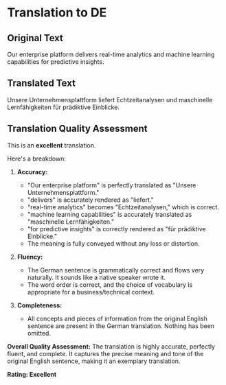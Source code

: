 # Translation to DE

## Original Text
Our enterprise platform delivers real-time analytics and machine learning capabilities for predictive insights.

## Translated Text
Unsere Unternehmensplattform liefert Echtzeitanalysen und maschinelle Lernfähigkeiten für prädiktive Einblicke.

## Translation Quality Assessment
This is an **excellent** translation.

Here's a breakdown:

1.  **Accuracy:**
    *   "Our enterprise platform" is perfectly translated as "Unsere Unternehmensplattform."
    *   "delivers" is accurately rendered as "liefert."
    *   "real-time analytics" becomes "Echtzeitanalysen," which is correct.
    *   "machine learning capabilities" is accurately translated as "maschinelle Lernfähigkeiten."
    *   "for predictive insights" is correctly rendered as "für prädiktive Einblicke."
    *   The meaning is fully conveyed without any loss or distortion.

2.  **Fluency:**
    *   The German sentence is grammatically correct and flows very naturally. It sounds like a native speaker wrote it.
    *   The word order is correct, and the choice of vocabulary is appropriate for a business/technical context.

3.  **Completeness:**
    *   All concepts and pieces of information from the original English sentence are present in the German translation. Nothing has been omitted.

**Overall Quality Assessment:**
The translation is highly accurate, perfectly fluent, and complete. It captures the precise meaning and tone of the original English sentence, making it an exemplary translation.

**Rating: Excellent**